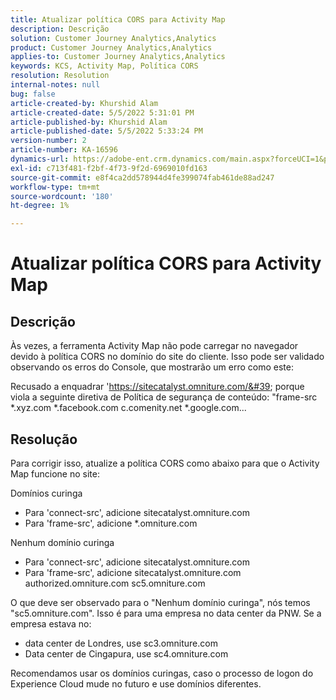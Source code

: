 ```yaml
---
title: Atualizar política CORS para Activity Map
description: Descrição
solution: Customer Journey Analytics,Analytics
product: Customer Journey Analytics,Analytics
applies-to: Customer Journey Analytics,Analytics
keywords: KCS, Activity Map, Política CORS
resolution: Resolution
internal-notes: null
bug: false
article-created-by: Khurshid Alam
article-created-date: 5/5/2022 5:31:01 PM
article-published-by: Khurshid Alam
article-published-date: 5/5/2022 5:33:24 PM
version-number: 2
article-number: KA-16596
dynamics-url: https://adobe-ent.crm.dynamics.com/main.aspx?forceUCI=1&pagetype=entityrecord&etn=knowledgearticle&id=618c4f20-99cc-ec11-a7b5-6045bd00dbbc
exl-id: c713f481-f2bf-4f73-9f2d-6969010fd163
source-git-commit: e8f4ca2dd578944d4fe399074fab461de88ad247
workflow-type: tm+mt
source-wordcount: '180'
ht-degree: 1%

---
```


# Atualizar política CORS para Activity Map

## Descrição


Às vezes, a ferramenta Activity Map não pode carregar no navegador devido à política CORS no domínio do site do cliente. Isso pode ser validado observando os erros do Console, que mostrarão um erro como este:

Recusado a enquadrar &#39;https://sitecatalyst.omniture.com/&#39; porque viola a seguinte diretiva de Política de segurança de conteúdo: &quot;frame-src \*.xyz.com \*.facebook.com c.comenity.net \*.google.com...


## Resolução


Para corrigir isso, atualize a política CORS como abaixo para que o Activity Map funcione no site:

Domínios curinga

- Para &#39;connect-src&#39;, adicione sitecatalyst.omniture.com
- Para &#39;frame-src&#39;, adicione \*.omniture.com


Nenhum domínio curinga

- Para &#39;connect-src&#39;, adicione sitecatalyst.omniture.com
- Para &#39;frame-src&#39;, adicione sitecatalyst.omniture.com authorized.omniture.com sc5.omniture.com


O que deve ser observado para o &quot;Nenhum domínio curinga&quot;, nós temos &quot;sc5.omniture.com&quot;. Isso é para uma empresa no data center da PNW. Se a empresa estava no:

- data center de Londres, use sc3.omniture.com
- Data center de Cingapura, use sc4.omniture.com


Recomendamos usar os domínios curingas, caso o processo de logon do Experience Cloud mude no futuro e use domínios diferentes.
